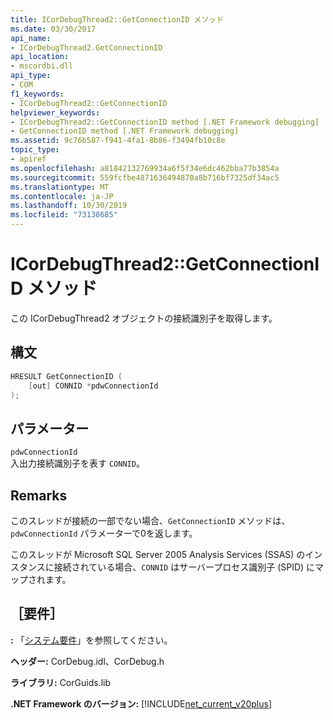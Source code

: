 ```yaml
---
title: ICorDebugThread2::GetConnectionID メソッド
ms.date: 03/30/2017
api_name:
- ICorDebugThread2.GetConnectionID
api_location:
- mscordbi.dll
api_type:
- COM
f1_keywords:
- ICorDebugThread2::GetConnectionID
helpviewer_keywords:
- ICorDebugThread2::GetConnectionID method [.NET Framework debugging]
- GetConnectionID method [.NET Framework debugging]
ms.assetid: 9c76b587-f941-4fa1-8b86-f3494fb10c8e
topic_type:
- apiref
ms.openlocfilehash: a81842132769934a6f5f34e6dc462bba77b3854a
ms.sourcegitcommit: 559fcfbe4871636494870a8b716bf7325df34ac5
ms.translationtype: MT
ms.contentlocale: ja-JP
ms.lasthandoff: 10/30/2019
ms.locfileid: "73138685"
---
```

# <a name="icordebugthread2getconnectionid-method"></a>ICorDebugThread2::GetConnectionID メソッド
この ICorDebugThread2 オブジェクトの接続識別子を取得します。  
  
## <a name="syntax"></a>構文  
  
```cpp  
HRESULT GetConnectionID (  
    [out] CONNID *pdwConnectionId  
);  
```  
  
## <a name="parameters"></a>パラメーター  
 `pdwConnectionId`  
 入出力接続識別子を表す `CONNID`。  
  
## <a name="remarks"></a>Remarks  
 このスレッドが接続の一部でない場合、`GetConnectionID` メソッドは、`pdwConnectionId` パラメーターで0を返します。  
  
 このスレッドが Microsoft SQL Server 2005 Analysis Services (SSAS) のインスタンスに接続されている場合、`CONNID` はサーバープロセス識別子 (SPID) にマップされます。  
  
## <a name="requirements"></a>［要件］  
 **:** 「[システム要件](../../../../docs/framework/get-started/system-requirements.md)」を参照してください。  
  
 **ヘッダー:** CorDebug.idl、CorDebug.h  
  
 **ライブラリ:** CorGuids.lib  
  
 **.NET Framework のバージョン:** [!INCLUDE[net_current_v20plus](../../../../includes/net-current-v20plus-md.md)]

